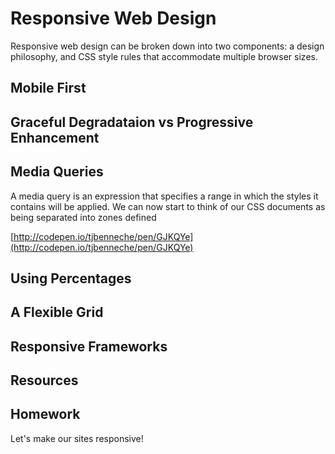 # Responsive Web Design

Responsive web design can be broken down into two components: a design philosophy, and CSS style rules that accommodate multiple browser sizes.


## Mobile First



## Graceful Degradataion vs Progressive Enhancement

## Media Queries

A media query is an expression that specifies a range in which the styles it contains will be applied. We can now start to think of our CSS documents as being separated into zones defined

[http://codepen.io/tjbenneche/pen/GJKQYe](http://codepen.io/tjbenneche/pen/GJKQYe)

## Using Percentages

## A Flexible Grid

## Responsive Frameworks

## Resources

## Homework

Let's make our sites responsive! 




